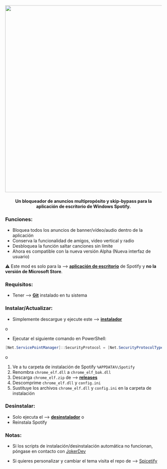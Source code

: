 <center>
    <h1 align="center"><a href="https://github.com/DevHubble"><img src="https://github.com/DevHubble/friendly-spotify/blob/main/Spacetify.png?raw=true" width="600px"></a></h1>
    <h4 align="center">Un bloqueador de anuncios multipropósito y skip-bypass para la aplicación de escritorio de Windows Spotify.</h4>
</center>

### Funciones:
* Bloquea todos los anuncios de banner/vídeo/audio dentro de la aplicación
* Conserva la funcionalidad de amigos, video vertical y radio
* Desbloquea la función saltar canciones sin límite
* Ahora es compatible con la nueva versión Alpha (Nueva interfaz de usuario)

:warning: Este mod es solo para la --> [**aplicación de escritorio**](https://www.spotify.com/download/windows/) de Spotify y **no la versión de Microsoft Store**.

### Requisitos:
* Tener --> [**Git**](https://git-scm.com/download/win) instalado en tu sistema

### Instalar/Actualizar:
* Simplemente descargue y ejecute este --> [**instalador**](https://raw.githack.com/devhubble/friendly-spotify/master/instalar.bat)  

o

* Ejecutar el siguiente comando en PowerShell:
```ps1
[Net.ServicePointManager]::SecurityProtocol = [Net.SecurityProtocolType]::Tls12; Invoke-WebRequest -UseBasicParsing 'https://raw.githubusercontent.com/devhubble/friendly-spotify/master/magic.ps1' | Invoke-Expression
```

o

1. Ve a tu carpeta de instalación de Spotify `%APPDATA%\Spotify`
2. Renombra `chrome_elf.dll` a `chrome_elf_bak.dll`
2. Descarga `chrome_elf.zip` de --> [**releases**](https://github.com/devhubble/friendly-spotify/releases)
3. Descomprime `chrome_elf.dll` y `config.ini` 
4. Sustituye los archivos `chrome_elf.dll` y `config.ini` en la carpeta de instalación

### Desinstalar:
* Solo ejecuta el --> [**desinstalador**](https://raw.githack.com/devhubble/friendly-spotify/master/desinstalar.bat)
o
* Reinstala Spotify 

 

### Notas:
* Si los scripts de instalación/desinstalación automática no funcionan, póngase en contacto con [JokerDev](https://github.com/devhubble)

* Si quieres personalizar y cambiar el tema visita el repo de --> [Spicetify](https://github.com/khanhas/spicetify-cli)
